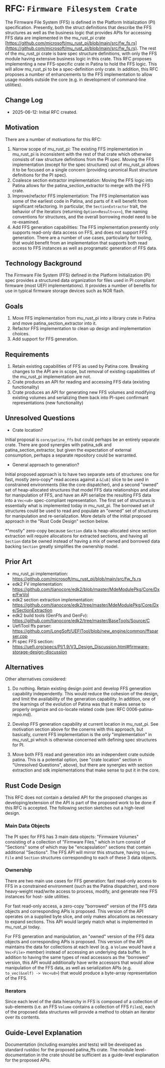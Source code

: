 # RFC: `Firmware Filesystem Crate`

The Firmware File System (FFS) is defined in the Platform Initialization (PI) specification. Presently, both the struct
definitions that describe the FFS structures as well as the business logic that provides APIs for accessing FFS data
are implemented in the mu_rust_pi crate [https://github.com/microsoft/mu_rust_pi/blob/main/src/fw_fs.rs](https://github.com/microsoft/mu_rust_pi/blob/main/src/fw_fs.rs).
The rest of the mu_rust_pi crate is bare spec structure definitions, with only the FFS module having extensive business
logic in this crate. This RFC proposes implementing a new FFS-specific crate in Patina to hold the FFS logic. This will
allow mu_rust_pi to be a spec-definition only crate. In addition, this RFC proposes a number of enhancements to the FFS
implementation to allow usage models outside the core (e.g. in development of command-line utilities).

## Change Log

- 2025-06-12: Initial RFC created.

## Motivation

There are a number of motivations for this RFC:

1. Narrow scope of mu_rust_pi: The existing FFS implementation in mu_rust_pi is inconsistent with the rest of that crate
which otherwise consists of
raw structure definitions from the PI spec. Moving the FFS implementation (except for the spec structures) out of
mu_rust_pi allows it to be focused on a single concern (providing canonical Rust structure definitions for the PI spec).
2. Coalesce section extractor implementation: Moving the FFS logic into Patina allows for the patina_section_extractor
to merge with the FFS crate.
3. Improve/refactor FFS implementation: The FFS implementation was some of the earliest code in Patina, and parts of it
will benefit from significant refactoring. In particular, the `SectionExtractor` trait, the behavior of the iterators
(returning `Option<Result<x>>`), the naming conventions for structures, and the overall borrowing model need to be
re-examined.
4. Add FFS generation capabilities: The FFS implementation presently only supports read-only data access on FFS, and
does not support FFS generation. There are a number of use cases, particularly for tooling, that would benefit from an
implementation that supports both read access to FFS instances as well as programatic generation of FFS data.

## Technology Background

The Firmware File System (FFS) defined in the Platform Initialization (PI) spec provides a structured data organization
for files used in PI compliant firmware (most UEFI implementations). It provides a number of benefits for use in typical
firmware storage devices such as NOR flash.

## Goals

1. Move FFS implementation from mu_rust_pi into a library crate in Patina and move patina_section_extractor into it.
2. Refactor FFS implementation to clean up design and implementation choices.
3. Add support for FFS generation.

## Requirements

1. Retain existing capabilities of FFS as used by Patina core. Breaking changes to the API are in scope, but removal of
existing capabilities of the mu_rust_pi implementation are not.
2. Crate produces an API for reading and accessing FFS data (existing functionality)
3. Crate produces an API for generating new FFS volumes and modifying existing volumes and serializing them back into
PI-spec confirmant representations (new functionality)

## Unresolved Questions

- Crate location?

Initial proposal is `core/patina_ffs` but could perhaps be an entirely separate crate. There
are good synergies with patina_sdk and patina_section_extractor, but given the expectation of external consumption,
perhaps a separate repository could be warranted.

- General approach to generation?

Initial proposed approach is to have two separate sets of structures: one for fast, mostly zero-copy* read access
against a `&[u8]` slice to be used in constrained environments (like the core dispatcher), and a second "owned" set of
heap-allocated structures that model FFS data relationships and allow for manipulation of FFS, and have an API serialize
the resulting FFS data into a `Vec<u8>` spec-compliant representation. The first set of structures is essentially what
is implemented today in mu_rust_pi. The borrowed set of structures could be used to read and populate an "owned" set of
structures for manipulation and re-serialization. More details of the initial proposed approach in the "Rust Code
Design" section below.

*"mostly" zero-copy because `Section` data is heap-allocated since section extraction will require allocations for
extracted sections, and having all `Section` data be owned instead of having a mix of owned and borrowed data backing
`Section` greatly simplifies the ownership model.

## Prior Art

- mu_rust_pi implementation: <https://github.com/microsoft/mu_rust_pi/blob/main/src/fw_fs.rs>
- edk2 FV implementation: <https://github.com/tianocore/edk2/blob/master/MdeModulePkg/Core/Dxe/FwVol>
- edk2 section extraction implementation: <https://github.com/tianocore/edk2/tree/master/MdeModulePkg/Core/Dxe/SectionExtraction>
- edk2 build tools (GenFfs and GenFv): <https://github.com/tianocore/edk2/tree/master/BaseTools/Source/C>
- UefiTool ffs parser: <https://github.com/LongSoft/UEFITool/blob/new_engine/common/ffsparser.cpp>
- PI spec FFS section: <https://uefi.org/specs/PI/1.9/V3_Design_Discussion.html#firmware-storage-design-discussion>

## Alternatives

Other alternatives considered:

1. Do nothing. Retain existing design point and develop FFS generation capability independently. This would reduce the
cohesion of the design, and limit the availability of the generation capability. In addition, one of the learnings of
the evolution of Patina was that it makes sense to properly organize and co-locate related code (see: RFC
0006-patina-repo.md).

2. Develop FFS generation capability at current location in mu_rust_pi. See motivation section above for the conerns
with this approach, but basically, current FFS implementation is the only "implementation" in mu_rust_pi which is
otherwise concerned with defining spec structures for PI.

3. Move both FFS read and generation into an independent crate outside patina. This is a potential option, (see "crate
location" section in "Unresolved Questions", above), but there are synergies with section extraction and sdk
implementations that make sense to put it in the core.

## Rust Code Design

This RFC does not contain a detailed API for the proposed changes as developing/extension of the API is part of the
proposed work to be done if this RFC is accepted. The following section sketches out a high-level design.

### Main Data Objects

The PI spec for FFS has 3 main data objects: "Firmware Volumes" consisting of a collection of "Firmware Files," which in
turn consist of "Sections" some of which may be "encapsulation" sections that contain additional "Sections". The FFS API
will mirror this structure, having `Volume`, `File` and `Section` structures corresponding to each of these 3 data
objects.

### Ownership

There are two main use cases for FFS generation: fast read-only access to FFS in a constrained environment (such as the
Patina dispatcher), and more heavy-weight read/write access to process, modify, and generate new FFS instances for host-
side utilities.

For fast read-only access, a zero-copy "borrowed" version of the FFS data objects and corresponding APIs
is proposed. This version of the API operates on a supplied byte slice, and only makes allocations as necessary to
expand sections. This API would largely match what is implemented in mu_rust_pi today.

For FFS generation and manipulation, an "owned" version of the FFS data objects and corresponding APIs is proposed. This
version of the API maintains the data for collections at each level (e.g. a `Volume` would have a `Vec<File>` member)
instead of accessing an underlying data buffer. In addition to having the same types of read accessors as the "borrowed"
version, this API would additionally have write accessors that would allow manipulation of the FFS data, as well as
serialization APIs (e.g. `to_vec(&self) -> Vec<u8>`) that would produce a byte-array representation of the FFS.

### Iterators

Since each level of the data hierarchy in FFS is composed of a collection of sub-elements (i.e. an FFS `Volume` contains
a collection of FFS `File`s), each of the proposed data structures will provide a method to obtain an iterator over its
contents.

## Guide-Level Explanation

Documentation (including examples and tests) will be developed as standard rustdoc for the proposed patina_ffs crate.
The module level-documentation in the crate should be sufficient as a guide-level explanation for the proposed APIs.
